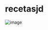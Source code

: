 # recetasjd

![image](https://github.com/user-attachments/assets/9a0c8da9-d3da-4572-b753-d8c1e7d325e8)

